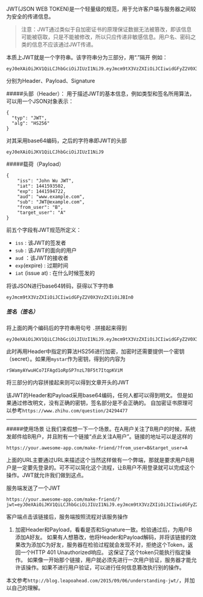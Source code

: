 JWT(JSON WEB TOKEN)是一个轻量级的规范，用于允许客户端与服务器之间较为安全的传递信息。

> 注意：JWT通过类似于自加密证书的原理保证数据无法被篡改，即该信息可能被窃取，只是不能被修改，所以只应传递非敏感信息。用户名、密码之类的信息不应该通过JWT传递。

本质上JWT就是一个字符串。该字符串分为三部分，用“.”隔开
例如：
```
eyJ0eXAiOiJKV1QiLCJhbGciOiJIUzI1NiJ9.eyJmcm9tX3VzZXIiOiJCIiwidGFyZ2V0X3VzZXIiOiJBIn0.rSWamyAYwuHCo7IFAgd1oRpSP7nzL7BF5t7ItqpKViM
```
分别为Header、Payload、Signature

#####头部（Header）：
用于描述JWT的基本信息，例如类型和签名所用算法，可以用一个JSON对象表示：
```
{
  "typ": "JWT",
  "alg": "HS256"
}
```
对其采用base64编码，之后的字符串即JWT的头部
```
eyJ0eXAiOiJKV1QiLCJhbGciOiJIUzI1NiJ9
```

#####载荷（Payload）
```
{
    "iss": "John Wu JWT",
    "iat": 1441593502,
    "exp": 1441594722,
    "aud": "www.example.com",
    "sub": "JWT@example.com",
    "from_user": "B",
    "target_user": "A"
}
```
前五个字段有JWT规范所定义：
- ```iss``` : 该JWT的签发者
- ```sub``` : 该JWT的面向的用户
- ```aud``` ：该JWT的接收者
- ```exp```(expire) : 过期时间
- ```iat``` (issue at) : 在什么时候签发的

将该JSON进行base64转码，获得以下字符串
```
eyJmcm9tX3VzZXIiOiJCIiwidGFyZ2V0X3VzZXIiOiJBIn0
```

##### 签名（签名）
将上面的两个编码后的字符串用句号 ```.```拼接起来得到
```
eyJ0eXAiOiJKV1QiLCJhbGciOiJIUzI1NiJ9.eyJmcm9tX3VzZXIiOiJCIiwidGFyZ2V0X3VzZXIiOiJBIn0
```
此时再用Header中指定的算法HS256进行加密，加密时还需要提供一个密钥（secret）。如果用```mystar```作为密钥，得到的内容为
```
rSWamyAYwuHCo7IFAgd1oRpSP7nzL7BF5t7ItqpKViM
```
将三部分的内容拼接起来则可以得到文章开头的JWT

该JWT的Header和Payload采用base64编码，任何人都可以得到明文。
但是如果通过修改明文，没有正确的密钥，签名部分是不会正确的。
自加密证书原理可以参考```https://www.zhihu.com/question/24294477```

---
#####使用场景
让我们来假想一下一个场景。在A用户关注了B用户的时候，系统发邮件给B用户，并且附有一个链接“点此关注A用户”。链接的地址可以是这样的
```
https://your.awesome-app.com/make-friend/?from_user=B&target_user=A
```
上面的URL主要通过URL来描述这个当然这样做有一个弊端，那就是要求用户B用户是一定要先登录的。可不可以简化这个流程，让B用户不用登录就可以完成这个操作。JWT就允许我们做到这点。

服务端发送了一个JWT
```
https://your.awesome-app.com/make-friend/?jwt=eyJ0eXAiOiJKV1QiLCJhbGciOiJIUzI1NiJ9.eyJmcm9tX3VzZXIiOiJCIiwidGFyZ2V0X3VzZXIiOiJBIn0.rSWamyAYwuHCo7IFAgd1oRpSP7nzL7BF5t7ItqpKViM
```
客户端点击该链接后，服务端按照流程对该服务操作
1. 加密Header和Payload，看看是否和Signature一致。检验通过后，为用户B添加A好友。
如果有人想篡改，他将Header和Payload解码，并将该链接的效果改为添加C为好友，服务器在检验过程就会发现不对，拒绝这个Token，返回一个HTTP 401 Unauthorized响应。
这保证了这个token只能执行指定操作。
如果像一开始那个链接，用户就必须先进行一次用户验证，服务器才能允许该操作。如果不进行用户验证，可以进行任何信息篡改执行别的操作。

本文参考```http://blog.leapoahead.com/2015/09/06/understanding-jwt/```，并加以自己的理解。


